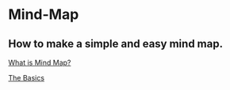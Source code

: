 # Mind-Map
## How to make a simple and easy mind map.

[What is Mind Map?](https://www.mindmaps.com/what-is-mind-mapping/)

[The Basics](https://simplemind.eu/how-to-mind-map/basics/)
